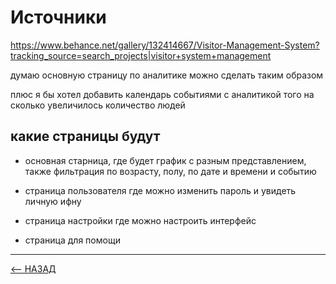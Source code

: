 # Источники

https://www.behance.net/gallery/132414667/Visitor-Management-System?tracking_source=search_projects|visitor+system+management

думаю основную страницу по аналитике можно сделать таким образом

плюс я бы хотел добавить календарь событиями
с аналитикой того на сколько увеличилось количество людей

## какие страницы будут

- основная старница, где будет график с разным представлением, также фильтрация по возрасту, полу, по дате и времени и событию

- страница пользователя где можно изменить пароль
и увидеть личную ифну

- страница настройки где можно настроить интерфейс

- страница для помощи
---

[<-- НАЗАД](../Readme.md)
